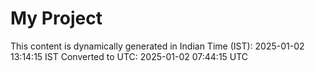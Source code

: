 # My Project

This content is dynamically generated in Indian Time (IST): 2025-01-02 13:14:15 IST
Converted to UTC: 2025-01-02 07:44:15 UTC
